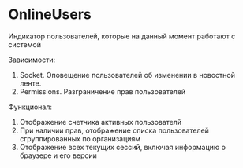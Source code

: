 # OnlineUsers
Индикатор пользователей, которые на данный момент работают с системой

Зависимости:
1. Socket. Оповещение пользователей об изменении в новостной ленте.
2. Permissions. Разграничение прав пользователей

Функционал:
1. Отображение счетчика активных пользователй
2. При наличии прав, отображение списка пользователей сгруппированных по организациям
3. Отображение всех текущих сессий, включая информацию о браузере и его версии
